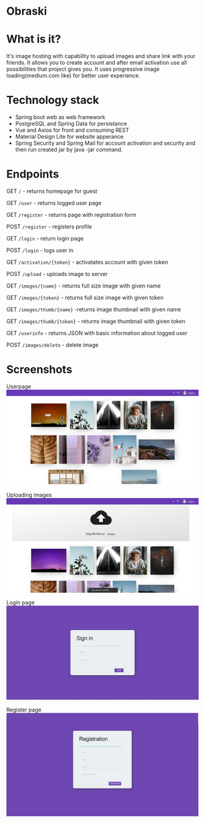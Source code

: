 # Obraski

# What is it?
It's image hosting with capability to upload images and share link with your friends. It allows you to create account and after email activation use all possibilities that project gives you. It uses progressive image loading(medium.com like) for better user experience.

# Technology stack
- Spring boot web as web framework
- PostgreSQL and Spring Data for persistance
- Vue and Axios for front and consuming REST
- Material Design Lite for website apperance
- Spring Security and Spring Mail for account activation and security and then run created jar by java -jar command.

# Endpoints
GET `/` - returns homepage for guest

GET `/user` - returns logged user page

GET `/register` - returns page with registration form

POST `/register` - registers profile

GET `/login` - return login page

POST `/login` - logs user in

GET `/activation/{token}` - activatates account with given token

POST `/upload` - uploads image to server

GET `/images/{name}` - returns full size image with given name

GET `/images/{token}` - returns full size image with given token

GET `/images/thumb/{name}` -returns image thumbnail with given name

GET `/images/thumb/{token}` - returns image thumbnail with given token

GET `/userinfo` - returns JSON with basic information about logged user

POST `/images/delete` - delete image
# Screenshots

Userpage
![](https://github.com/Kubarant/ScreenerSaver/blob/master/src/main/resources/static/screenshots/userpage.png)

Uploading images
![](https://github.com/Kubarant/ScreenerSaver/blob/master/src/main/resources/static/screenshots/uploading.png)

Login page
![](https://github.com/Kubarant/ScreenerSaver/blob/master/src/main/resources/static/screenshots/login.png)

Register page
![](https://github.com/Kubarant/ScreenerSaver/blob/master/src/main/resources/static/screenshots/register.png)


